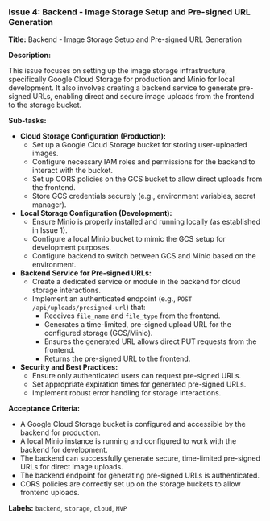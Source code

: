 ### Issue 4: Backend - Image Storage Setup and Pre-signed URL Generation

**Title:** Backend - Image Storage Setup and Pre-signed URL Generation

**Description:**

This issue focuses on setting up the image storage infrastructure, specifically Google Cloud Storage for production and Minio for local development. It also involves creating a backend service to generate pre-signed URLs, enabling direct and secure image uploads from the frontend to the storage bucket.

**Sub-tasks:**

- **Cloud Storage Configuration (Production):**
  - Set up a Google Cloud Storage bucket for storing user-uploaded images.
  - Configure necessary IAM roles and permissions for the backend to interact with the bucket.
  - Set up CORS policies on the GCS bucket to allow direct uploads from the frontend.
  - Store GCS credentials securely (e.g., environment variables, secret manager).
- **Local Storage Configuration (Development):**
  - Ensure Minio is properly installed and running locally (as established in Issue 1).
  - Configure a local Minio bucket to mimic the GCS setup for development purposes.
  - Configure backend to switch between GCS and Minio based on the environment.
- **Backend Service for Pre-signed URLs:**
  - Create a dedicated service or module in the backend for cloud storage interactions.
  - Implement an authenticated endpoint (e.g., `POST /api/uploads/presigned-url`) that:
    - Receives `file_name` and `file_type` from the frontend.
    - Generates a time-limited, pre-signed upload URL for the configured storage (GCS/Minio).
    - Ensures the generated URL allows direct PUT requests from the frontend.
    - Returns the pre-signed URL to the frontend.
- **Security and Best Practices:**
  - Ensure only authenticated users can request pre-signed URLs.
  - Set appropriate expiration times for generated pre-signed URLs.
  - Implement robust error handling for storage interactions.

**Acceptance Criteria:**

- A Google Cloud Storage bucket is configured and accessible by the backend for production.
- A local Minio instance is running and configured to work with the backend for development.
- The backend can successfully generate secure, time-limited pre-signed URLs for direct image uploads.
- The backend endpoint for generating pre-signed URLs is authenticated.
- CORS policies are correctly set up on the storage buckets to allow frontend uploads.

**Labels:** `backend`, `storage`, `cloud`, `MVP`


